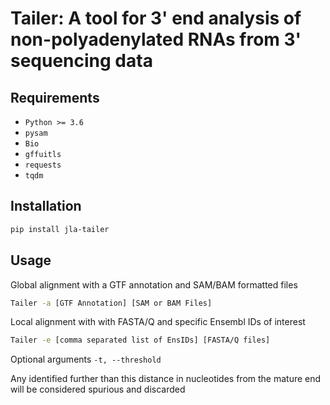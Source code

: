 # Tailer: A tool for 3' end analysis of non-polyadenylated RNAs from 3' sequencing data

## Requirements
- ``Python >= 3.6``
- ``pysam``
- ``Bio``
- ``gffuitls``
- ``requests``
- ``tqdm``

## Installation

```bash
pip install jla-tailer
```

## Usage

Global alignment with a GTF annotation and SAM/BAM formatted files
```bash
Tailer -a [GTF Annotation] [SAM or BAM Files]
```

Local alignment with with FASTA/Q and specific Ensembl IDs of interest
```bash
Tailer -e [comma separated list of EnsIDs] [FASTA/Q files]
```

Optional arguments
``-t, --threshold``

Any identified further than this distance in nucleotides from the mature end will be considered spurious and discarded


